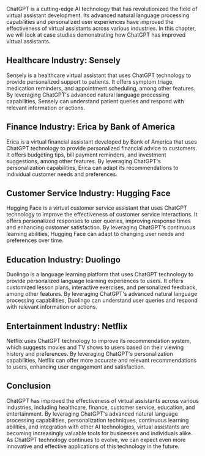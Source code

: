 

ChatGPT is a cutting-edge AI technology that has revolutionized the field of virtual assistant development. Its advanced natural language processing capabilities and personalized user experiences have improved the effectiveness of virtual assistants across various industries. In this chapter, we will look at case studies demonstrating how ChatGPT has improved virtual assistants.

Healthcare Industry: Sensely
----------------------------

Sensely is a healthcare virtual assistant that uses ChatGPT technology to provide personalized support to patients. It offers symptom triage, medication reminders, and appointment scheduling, among other features. By leveraging ChatGPT's advanced natural language processing capabilities, Sensely can understand patient queries and respond with relevant information or actions.

Finance Industry: Erica by Bank of America
------------------------------------------

Erica is a virtual financial assistant developed by Bank of America that uses ChatGPT technology to provide personalized financial advice to customers. It offers budgeting tips, bill payment reminders, and investment suggestions, among other features. By leveraging ChatGPT's personalization capabilities, Erica can adapt its recommendations to individual customer needs and preferences.

Customer Service Industry: Hugging Face
---------------------------------------

Hugging Face is a virtual customer service assistant that uses ChatGPT technology to improve the effectiveness of customer service interactions. It offers personalized responses to user queries, improving response times and enhancing customer satisfaction. By leveraging ChatGPT's continuous learning abilities, Hugging Face can adapt to changing user needs and preferences over time.

Education Industry: Duolingo
----------------------------

Duolingo is a language learning platform that uses ChatGPT technology to provide personalized language learning experiences to users. It offers customized lesson plans, interactive exercises, and personalized feedback, among other features. By leveraging ChatGPT's advanced natural language processing capabilities, Duolingo can understand user queries and respond with relevant information or actions.

Entertainment Industry: Netflix
-------------------------------

Netflix uses ChatGPT technology to improve its recommendation system, which suggests movies and TV shows to users based on their viewing history and preferences. By leveraging ChatGPT's personalization capabilities, Netflix can offer more accurate and relevant recommendations to users, enhancing user engagement and satisfaction.

Conclusion
----------

ChatGPT has improved the effectiveness of virtual assistants across various industries, including healthcare, finance, customer service, education, and entertainment. By leveraging ChatGPT's advanced natural language processing capabilities, personalization techniques, continuous learning abilities, and integration with other AI technologies, virtual assistants are becoming increasingly valuable tools for businesses and individuals alike. As ChatGPT technology continues to evolve, we can expect even more innovative and effective applications of this technology in the future.
